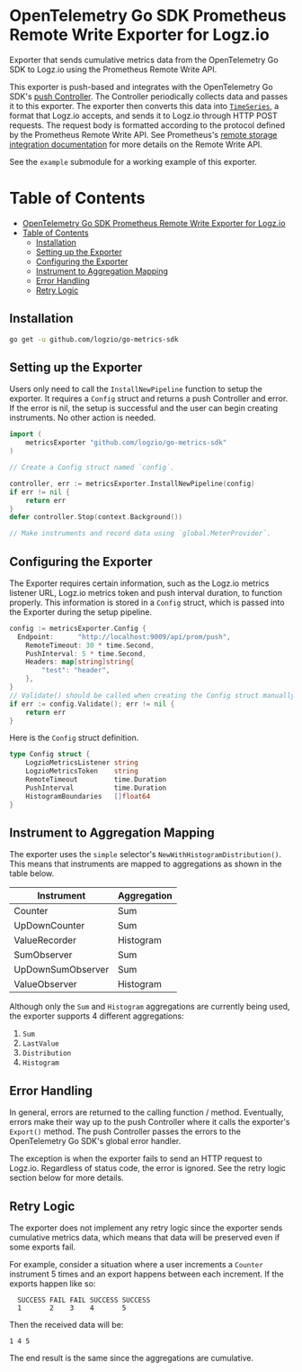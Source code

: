 # OpenTelemetry Go SDK Prometheus Remote Write Exporter for Logz.io

Exporter that sends cumulative metrics data from the OpenTelemetry
Go SDK to Logz.io using the Prometheus Remote Write API.

This exporter is push-based and integrates with the OpenTelemetry Go SDK's [push
Controller](https://github.com/open-telemetry/opentelemetry-go/blob/main/sdk/metric/controller/push/push.go).
The Controller periodically collects data and passes it to this exporter. The exporter
then converts this data into
[`TimeSeries`](https://prometheus.io/docs/concepts/data_model/), a format that Logz.io
accepts, and sends it to Logz.io through HTTP POST requests. The request body is formatted
according to the protocol defined by the Prometheus Remote Write API. See Prometheus's
[remote storage integration
documentation](https://prometheus.io/docs/prometheus/latest/storage/#remote-storage-integrations)
for more details on the Remote Write API.

See the `example` submodule for a working example of this exporter.

Table of Contents
=================
   * [OpenTelemetry Go SDK Prometheus Remote Write Exporter for Logz.io](#opentelemetry-go-sdk-prometheus-remote-write-exporter-for-logzio)
   * [Table of Contents](#table-of-contents)
      * [Installation](#installation)
      * [Setting up the Exporter](#setting-up-the-exporter)
      * [Configuring the Exporter](#configuring-the-exporter)
      * [Instrument to Aggregation Mapping](#instrument-to-aggregation-mapping)
      * [Error Handling](#error-handling)
      * [Retry Logic](#retry-logic)

## Installation

```bash
go get -u github.com/logzio/go-metrics-sdk
```

## Setting up the Exporter

Users only need to call the `InstallNewPipeline` function to setup the exporter. It
requires a `Config` struct and returns a push Controller and error. If the error is nil,
the setup is successful and the user can begin creating instruments. No other action is
needed.

```go
import (
    metricsExporter "github.com/logzio/go-metrics-sdk"
)

// Create a Config struct named `config`.

controller, err := metricsExporter.InstallNewPipeline(config)
if err != nil {
    return err
}
defer controller.Stop(context.Background())

// Make instruments and record data using `global.MeterProvider`.
```

## Configuring the Exporter

The Exporter requires certain information, such as the Logz.io metrics listener URL, Logz.io metrics token and push interval
duration, to function properly. This information is stored in a `Config` struct, which is
passed into the Exporter during the setup pipeline.

```go
config := metricsExporter.Config {
  Endpoint:      "http://localhost:9009/api/prom/push",
	RemoteTimeout: 30 * time.Second,
	PushInterval: 5 * time.Second,
	Headers: map[string]string{
		"test": "header",
	},
}
// Validate() should be called when creating the Config struct manually.
if err := config.Validate(); err != nil {
	return err
}
```

Here is the `Config` struct definition.

```go
type Config struct {
	LogzioMetricsListener string
	LogzioMetricsToken    string
	RemoteTimeout         time.Duration
	PushInterval          time.Duration
	HistogramBoundaries   []float64
}
```

## Instrument to Aggregation Mapping

The exporter uses the `simple` selector's `NewWithHistogramDistribution()`. This means
that instruments are mapped to aggregations as shown in the table below.

| Instrument        | Aggregation |
|-------------------|-------------|
| Counter           | Sum         |
| UpDownCounter     | Sum         |
| ValueRecorder     | Histogram   |
| SumObserver       | Sum         |
| UpDownSumObserver | Sum         |
| ValueObserver     | Histogram   |

Although only the `Sum` and `Histogram` aggregations are currently being used, the
exporter supports 4 different aggregations:

1. `Sum`
2. `LastValue`
3. `Distribution`
4. `Histogram`

## Error Handling

In general, errors are returned to the calling function / method. Eventually, errors make
their way up to the push Controller where it calls the exporter's `Export()` method. The
push Controller passes the errors to the OpenTelemetry Go SDK's global error handler. 

The exception is when the exporter fails to send an HTTP request to Logz.io. Regardless of
status code, the error is ignored. See the retry logic section below for more details.

## Retry Logic

The exporter does not implement any retry logic since the exporter sends cumulative
metrics data, which means that data will be preserved even if some exports fail. 

For example, consider a situation where a user increments a `Counter` instrument 5 times
and an export happens between each increment. If the exports happen like so:

```
  SUCCESS FAIL FAIL SUCCESS SUCCESS
  1       2    3    4       5
```

Then the received data will be:

```
1 4 5
```

The end result is the same since the aggregations are cumulative.
